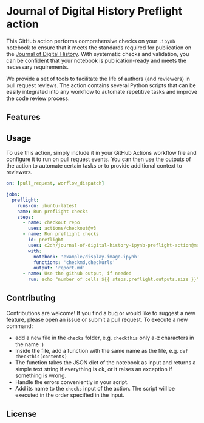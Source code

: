 # Journal of Digital History Preflight action

This GitHub action performs comprehensive checks on your `.ipynb` notebook to ensure that it meets the standards required for publication on the [Journal of Digital History](https://journalofdigitalhistory.org). With systematic checks and validation, you can be confident that your notebook is publication-ready and meets the necessary requirements.

We provide a set of tools to facilitate the life of authors (and reviewers) in pull request reviews. The action contains several Python scripts that can be easily integrated into any workflow to automate repetitive tasks and improve the code review process.

## Features

## Usage

To use this action, simply include it in your GitHub Actions workflow file and configure it to run on pull request events. You can then use the outputs of the action to automate certain tasks or to provide additional context to reviewers.

```yaml
on: [pull_request, worflow_dispatch]

jobs:
  preflight:
    runs-on: ubuntu-latest
    name: Run preflight checks
    steps:
      - name: checkout repo
        uses: actions/checkout@v3
      - name: Run preflight checks
        id: preflight
        uses: c2dh/journal-of-digital-history-ipynb-preflight-action@master
        with:
          notebook: 'example/display-image.ipynb'
          functions: 'checkmd,checkurls'
          output: 'report.md'
      - name: Use the github output, if needed
        run: echo "number of cells ${{ steps.preflight.outputs.size }}"
```

## Contributing

Contributions are welcome! If you find a bug or would like to suggest a new feature, please open an issue or submit a pull request.
To execute a new command:

- add a new file in the `checks` folder, e.g. `checkthis` only a-z characters in the name :)
- Inside the file, add a function with the same name as the file, e.g. `def checkthis(contents)`
- The function takes the JSON dict of the notebook as input and returns a simple text string if everything is ok, or it raises an exception if something is wrong.
- Handle the errors conveniently in your script.
- Add its name to the `checks` input of the action. The script will be executed in the order specified in the input.

## License
